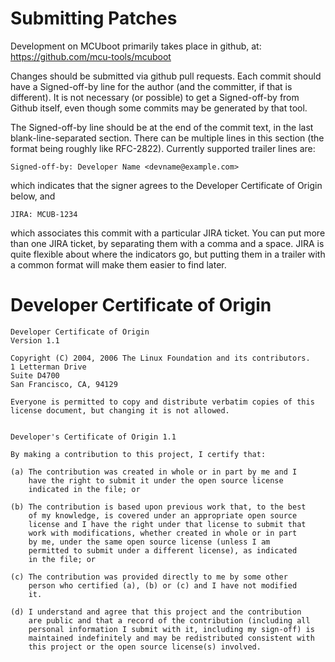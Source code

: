 # Submitting Patches

Development on MCUboot primarily takes place in github, at:
https://github.com/mcu-tools/mcuboot

Changes should be submitted via github pull requests.  Each commit
should have a Signed-off-by line for the author (and the committer, if
that is different).  It is not necessary (or possible) to get a
Signed-off-by from Github itself, even though some commits may be
generated by that tool.

The Signed-off-by line should be at the end of the commit text, in the
last blank-line-separated section.  There can be multiple lines in
this section (the format being roughly like RFC-2822).  Currently
supported trailer lines are:

    Signed-off-by: Developer Name <devname@example.com>

which indicates that the signer agrees to the Developer Certificate of
Origin below, and

    JIRA: MCUB-1234

which associates this commit with a particular JIRA ticket.  You can
put more than one JIRA ticket, by separating them with a comma and a
space.  JIRA is quite flexible about where the indicators go, but
putting them in a trailer with a common format will make them easier
to find later.

# Developer Certificate of Origin

```
Developer Certificate of Origin
Version 1.1

Copyright (C) 2004, 2006 The Linux Foundation and its contributors.
1 Letterman Drive
Suite D4700
San Francisco, CA, 94129

Everyone is permitted to copy and distribute verbatim copies of this
license document, but changing it is not allowed.


Developer's Certificate of Origin 1.1

By making a contribution to this project, I certify that:

(a) The contribution was created in whole or in part by me and I
    have the right to submit it under the open source license
    indicated in the file; or

(b) The contribution is based upon previous work that, to the best
    of my knowledge, is covered under an appropriate open source
    license and I have the right under that license to submit that
    work with modifications, whether created in whole or in part
    by me, under the same open source license (unless I am
    permitted to submit under a different license), as indicated
    in the file; or

(c) The contribution was provided directly to me by some other
    person who certified (a), (b) or (c) and I have not modified
    it.

(d) I understand and agree that this project and the contribution
    are public and that a record of the contribution (including all
    personal information I submit with it, including my sign-off) is
    maintained indefinitely and may be redistributed consistent with
    this project or the open source license(s) involved.
```
